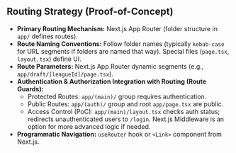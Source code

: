 ## Routing Strategy (Proof-of-Concept)

  * **Primary Routing Mechanism:** Next.js App Router (folder structure in `app/` defines routes).
  * **Route Naming Conventions:** Follow folder names (typically `kebab-case` for URL segments if folders are named that way). Special files (`page.tsx`, `layout.tsx`) define UI.
  * **Route Parameters:** Next.js App Router dynamic segments (e.g., `app/draft/[leagueId]/page.tsx`).
  * **Authentication & Authorization Integration with Routing (Route Guards):**
      * Protected Routes: `app/(main)/` group requires authentication.
      * Public Routes: `app/(auth)/` group and root `app/page.tsx` are public.
      * Access Control (PoC): `app/(main)/layout.tsx` checks auth status; redirects unauthenticated users to `/login`. Next.js Middleware is an option for more advanced logic if needed.
  * **Programmatic Navigation:** `useRouter` hook or `<Link>` component from Next.js.